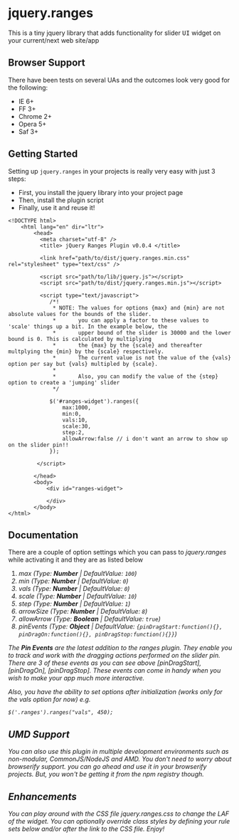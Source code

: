 # jquery.ranges


This is a tiny jquery library that adds functionality for slider <tt>UI</tt> widget on your current/next web site/app


## Browser Support

There have been tests on several UAs and the outcomes look very good for the following:

* IE 6+
* FF 3+
* Chrome 2+
* Opera 5+
* Saf 3+

## Getting  Started

Setting up `jquery.ranges` in your projects is really very easy with just 3 steps:

* First, you install the jquery library into your project page
* Then, install the plugin script 
* Finally, use it and reuse it! 

```
<!DOCTYPE html>
    <html lang="en" dir="ltr">
        <head>
          <meta charset="utf-8" />
		  <title> jQuery Ranges Plugin v0.0.4 </title>
		  
		  <link href="path/to/dist/jquery.ranges.min.css" rel="stylesheet" type="text/css" />
		  
          <script src="path/to/lib/jquery.js"></script> 
          <script src="path/to/dist/jquery.ranges.min.js"></script>
		  
		  <script type="text/javascript">
	         /*!
			  * NOTE: The values for options {max} and {min} are not absolute values for the bounds of the slider. 
              *       you can apply a factor to these values to 'scale' things up a bit. In the example	below, the 		  
			  *       upper bound of the slider is 30000 and the lower bound is 0. This is calculated by multiplying 
			  *       the {max} by the {scale} and thereafter multplying the {min} by the {scale} respectively. 
			  *       The current value is not the value of the {vals} option per say but {vals} multipled by {scale}. 
              *
			  *       Also, you can modify the value of the {step} option to create a 'jumping' slider
			  */
	 
	         $('#ranges-widget').ranges({
			     max:1000,
				 min:0,
	             vals:10,
		         scale:30,
				 step:2,
		         allowArrow:false // i don't want an arrow to show up on the slider pin!!
	         });
			
		 </script>
		 
        </head>
	    <body>
		    <div id="ranges-widget">
			
			</div>
		</body>
</html>	
```
  
## Documentation 

There are a couple of option settings which you can pass to *jquery.ranges* while activating it and they are as listed below
 
 1. <em>max<em> (Type: **Number** | DefaultValue: `100`)
 2. <em>min</em> (Type: **Number** | DefaultValue: `0`)
 3. <em>vals</em> (Type: **Number** | DefaultValue: `0`)
 4. <em>scale</em> (Type: **Number** | DefaultValue: `10`)
 5. <em>step</em> (Type: **Number** | DefaultValue: `1`)
 6. <em>arrowSize</em> (Type: **Number** | DefaultValue: `8`)
 7. <em>allowArrow</em> (Type: **Boolean** | DefaultValue: `true`)
 8. <em>pinEvents</em> (Type: **Object** | DefaultValue: `{pinDragStart:function(){}, pinDragOn:function(){}, pinDragStop:function(){}}`)
 
The **Pin Events** are the latest addition to the ranges plugin. They enable you to track and work with the dragging actions performed
on the slider *pin*. There are 3 of these events as you can see above [pinDragStart], [pinDragOn], [pinDragStop]. These events can come
in handy when you wish to make your app much more interactive. 

Also, you have the ability to set options after initialization (works only for the *vals* option for now) e.g. 

`$('.ranges').ranges("vals", 450);`

## UMD Support

You can also use this plugin in multiple development environments such as  non-modular, CommonJS/NodeJS and AMD. You don't need to worry
about browserify support. you can go ahead and use it in your browserify projects. But, you won't be getting it from the npm registry though.

## Enhancements

You can play around with the CSS file *jquery.ranges.css* to change the LAF of the widget. You can optionally override class styles
by defining your rule sets below and/or after the link to the CSS file. Enjoy!
 